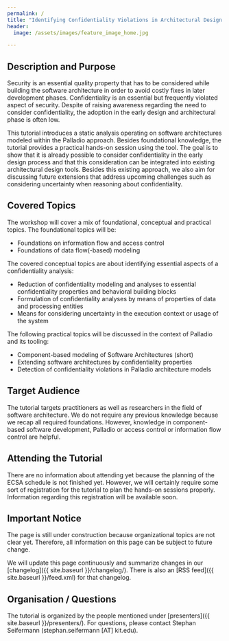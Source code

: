 ```yaml
---
permalink: /
title: "Identifying Confidentiality Violations in Architectural Design Using Palladio"
header:
  image: /assets/images/feature_image_home.jpg

---
```


## Description and Purpose
Security is an essential quality property that has to be considered while building the software architecture in order to avoid costly fixes in later development phases.
Confidentiality is an essential but frequently violated aspect of security.
Despite of raising awareness regarding the need to consider confidentiality, the adoption in the early design and architectural phase is often low.

This tutorial introduces a static analysis operating on software architectures modeled within the Palladio approach.
Besides foundational knowledge, the tutorial provides a practical hands-on session using the tool.
The goal is to show that it is already possible to consider confidentiality in the early design process and that this consideration can be integrated into existing architectural design tools.
Besides this existing approach, we also aim for discussing future extensions that address upcoming challenges such as considering uncertainty when reasoning about confidentiality.

## Covered Topics
The workshop will cover a mix of foundational, conceptual and practical topics.
The foundational topics will be:
* Foundations on information flow and access control
* Foundations of data flow(-based) modeling

The covered conceptual topics are about identifying essential aspects of a confidentiality analysis:
* Reduction of confidentiality modeling and analyses to essential confidentiality properties and behavioral building blocks
* Formulation of confidentiality analyses by means of properties of data and processing entities
* Means for considering uncertainty in the execution context or usage of the system

The following practical topics will be discussed in the context of Palladio and its tooling:
* Component-based modeling of Software Architectures (short)
* Extending software architectures by confidentiality properties
* Detection of confidentiality violations in Palladio architecture models

## Target Audience
The tutorial targets practitioners as well as researchers in the field of software architecture.
We do not require any previous knowledge because we recap all required foundations.
However, knowledge in component-based software development, Palladio or access control or information flow control are helpful.

## Attending the Tutorial
There are no information about attending yet because the planning of the ECSA schedule is not finished yet. However, we will certainly require some sort of registration for the tutorial to plan the hands-on sessions properly. Information regarding this registration will be available soon.

## Important Notice
The page is still under construction because organizational topics are not clear yet. Therefore, all information on this page can be subject to future change.

We will update this page continuously and summarize changes in our [changelog]({{ site.baseurl }}/changelog/). There is also an [RSS feed]({{ site.baseurl }}/feed.xml) for that changelog.

## Organisation / Questions
The tutorial is organized by the people mentioned under [presenters]({{ site.baseurl }}/presenters/). For questions, please contact Stephan Seifermann (stephan.seifermann [AT] kit.edu).